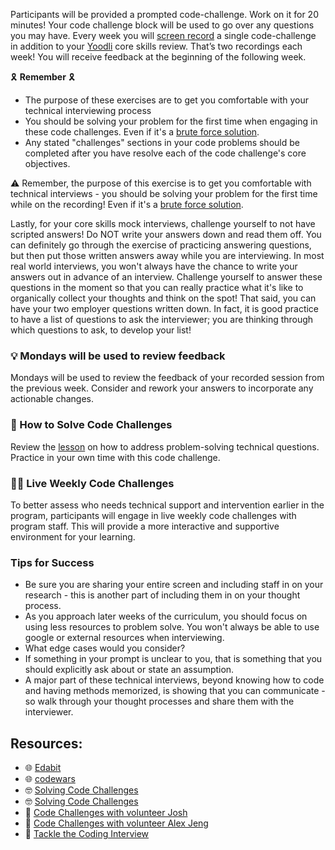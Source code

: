 Participants will be provided a prompted code-challenge. Work on it for 20 minutes! Your code challenge block will be used to go over any questions you may have. Every week you will [screen record](https://docs.google.com/document/d/1LWUXCqAlOBhyhp5Mg5bkB-78O64tPztU5miDOMQ_unM/edit?usp=sharing) a single code-challenge in addition to your [Yoodli](https://yoodli.ai/) core skills review. That’s two recordings each week! You will receive feedback at the beginning of the following week.

🎗️ **Remember** 🎗️
- The purpose of these exercises are to get you comfortable with your technical interviewing process 
- You should be solving your problem for the first time when engaging in these code challenges. Even if it's a [brute force solution](https://www.geeksforgeeks.org/brute-force-approach-and-its-pros-and-cons/).
- Any stated "challenges" sections in your code problems should be completed after you have resolve each of the code challenge's core objectives.


⚠️ Remember, the purpose of this exercise is to get you comfortable with technical interviews - you should be solving your problem for the first time while on the recording! Even if it's a [brute force solution](https://www.geeksforgeeks.org/brute-force-approach-and-its-pros-and-cons/).

Lastly, for your core skills mock interviews, challenge yourself to not have scripted answers! Do NOT write your answers down and read them off. You can definitely go through the exercise of practicing answering questions, but then put those written answers away while you are interviewing. In most real world interviews, you won't always have the chance to write your answers out in advance of an interview. Challenge yourself to answer these questions in the moment so that you can really practice what it's like to organically collect your thoughts and think on the spot! That said, you can have your two employer questions written down. In fact, it is good practice to have a list of questions to ask the interviewer; you are thinking through which questions to ask, to develop your list!

### 💡 Mondays will be used to review feedback

Mondays will be used to review the feedback of your recorded session from the previous week. Consider and rework your answers to incorporate any actionable changes.

### 🧠 How to Solve Code Challenges

Review the [lesson](https://github.com/Techtonica/curriculum/blob/main/solving-coding-challenges/solving-coding-challenges.md) on how to address problem-solving technical questions. Practice in your own time with this code challenge.

### 🧑‍💻 Live Weekly Code Challenges

To better assess who needs technical support and intervention earlier in the program, participants will engage in live weekly code challenges with program staff. This will provide a more interactive and supportive environment for your learning.

### Tips for Success
- Be sure you are sharing your entire screen and including staff in on your research - this is another part of including them in on your thought process.
- As you approach later weeks of the curriculum, you should focus on using less resources to problem solve. You won't always be able to use google or external resources when interviewing. 
- What edge cases would you consider?
- If something in your prompt is unclear to you, that is something that you should explicitly ask about or state an assumption. 
- A major part of these technical interviews, beyond knowing how to code and having methods memorized, is showing that you can communicate - so walk through your thought processes and share them with the interviewer.

## Resources:

- 🌐 [Edabit](https://edabit.com/challenges)
- 🌐 [codewars](https://www.codewars.com/)
- 🤓 [Solving Code Challenges](https://github.com/Techtonica/curriculum/blob/main/solving-coding-challenges/solving-coding-challenges.md)
- 🤓 [Solving Code Challenges](https://github.com/Techtonica/curriculum/blob/main/solving-coding-challenges/solving-coding-challenges.md)
- 🎦 [Code Challenges with volunteer Josh](https://www.dropbox.com/s/melhqq8j1gwvl1z/video1849801289.mp4?dl=0)
- 🎦 [Code Challenges with volunteer Alex Jeng](https://www.dropbox.com/s/se02tu2yabmfks8/video1691407495.mp4?dl=0)
- 🎦 [Tackle the Coding Interview](https://www.dropbox.com/s/nb34vrf0tb99goi/video1554065253.mp4?dl=0)
